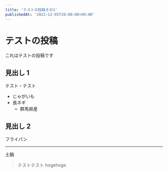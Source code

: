 ```yaml
---
title: 'テストの投稿その1'
publishedAt: '2022-12-05T20:00:00+09:00'
---
```


# テストの投稿

これはテストの投稿です

## 見出し 1

テスト・テスト

- じゃがいも
- 長ネギ
  - 群馬県産

## 見出し 2

フライパン

---

土鍋

> テストテスト hogehoge
